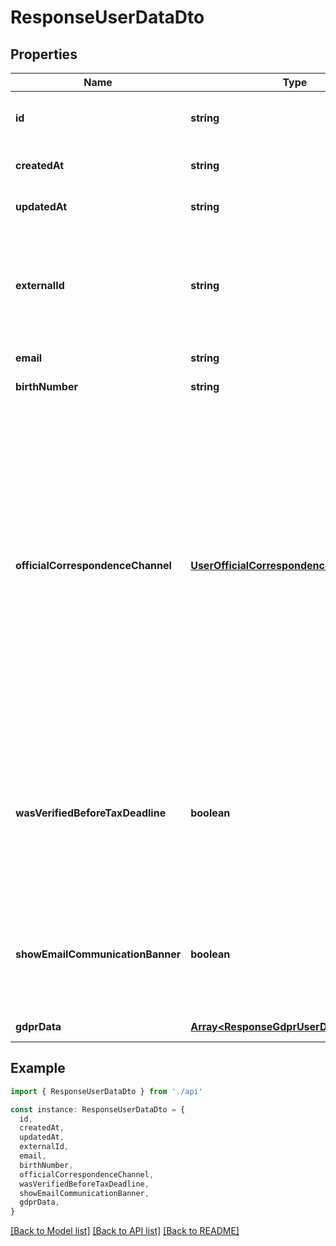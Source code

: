 # ResponseUserDataDto

## Properties

| Name                              | Type                                                                                  | Description                                                                                                                                                                                                                                                                                                                                                               | Notes                                               |
| --------------------------------- | ------------------------------------------------------------------------------------- | ------------------------------------------------------------------------------------------------------------------------------------------------------------------------------------------------------------------------------------------------------------------------------------------------------------------------------------------------------------------------- | --------------------------------------------------- |
| **id**                            | **string**                                                                            | Local ID of user                                                                                                                                                                                                                                                                                                                                                          | [default to '133e0473-44da-407a-b24f-12da343e808d'] |
| **createdAt**                     | **string**                                                                            | Created timestamp                                                                                                                                                                                                                                                                                                                                                         | [default to 2023-02-10T10:31:49.247Z]               |
| **updatedAt**                     | **string**                                                                            | Last updated timestamp                                                                                                                                                                                                                                                                                                                                                    | [default to 2023-02-10T10:31:49.247Z]               |
| **externalId**                    | **string**                                                                            | Id from cognito, it is not required. We can have also only subscribed user, who are not city account users                                                                                                                                                                                                                                                                | [default to 'e51754f2-3367-43f6-b9bc-b5c6131b041a'] |
| **email**                         | **string**                                                                            | Email                                                                                                                                                                                                                                                                                                                                                                     | [default to 'test@bratislava.sk']                   |
| **birthNumber**                   | **string**                                                                            | Birth number                                                                                                                                                                                                                                                                                                                                                              | [default to '9909090000']                           |
| **officialCorrespondenceChannel** | [**UserOfficialCorrespondenceChannelEnum**](UserOfficialCorrespondenceChannelEnum.md) | State, if we can communicate user with email, or user have active e-desk slovensko.sk mail or we need to communicate with him with post. First we are looking for edesk, if he has registered edesk communication in NASES use edesk. If not, check if there is subscription for communication through email, use email from city account. Else use Postal communication. | [default to undefined]                              |
| **wasVerifiedBeforeTaxDeadline**  | **boolean**                                                                           | True if user was registered and have verified birth number until 2024-04-22. This date can be varied every year. In this date, user are sent into Noris and taxes will be generated.                                                                                                                                                                                      | [default to true]                                   |
| **showEmailCommunicationBanner**  | **boolean**                                                                           | Can show banner for formal communication through email? If it was shown and clicked, it will not be shown.                                                                                                                                                                                                                                                                | [default to true]                                   |
| **gdprData**                      | [**Array&lt;ResponseGdprUserDataDto&gt;**](ResponseGdprUserDataDto.md)                | Subscription Data in array                                                                                                                                                                                                                                                                                                                                                | [default to undefined]                              |

## Example

```typescript
import { ResponseUserDataDto } from './api'

const instance: ResponseUserDataDto = {
  id,
  createdAt,
  updatedAt,
  externalId,
  email,
  birthNumber,
  officialCorrespondenceChannel,
  wasVerifiedBeforeTaxDeadline,
  showEmailCommunicationBanner,
  gdprData,
}
```

[[Back to Model list]](../README.md#documentation-for-models) [[Back to API list]](../README.md#documentation-for-api-endpoints) [[Back to README]](../README.md)

